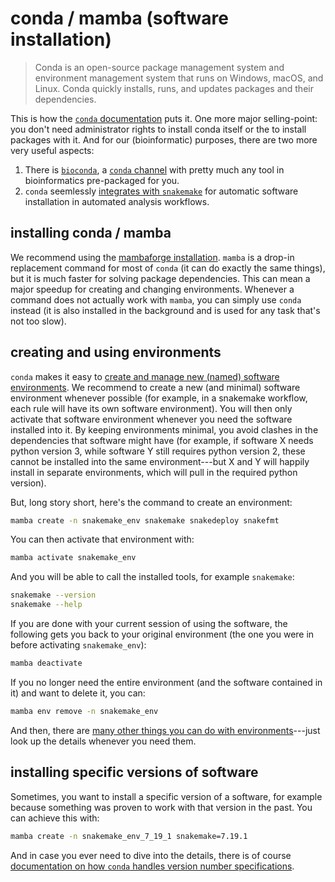 # conda / mamba (software installation)

> Conda is an open-source package management system and environment management system that runs on Windows, macOS, and Linux. Conda quickly installs, runs, and updates packages and their dependencies.

This is how the [`conda` documentation](https://docs.conda.io/projects/conda/en/latest/index.html) puts it.
One more major selling-point: you don't need administrator rights to install conda itself or the to install packages with it.
And for our (bioinformatic) purposes, there are two more very useful aspects:

1. There is [`bioconda`](../bioinformatics/bioconda.md), a [`conda` channel](https://docs.conda.io/projects/conda/en/latest/user-guide/concepts/channels.html) with pretty much any tool in bioinformatics pre-packaged for you.
2. `conda` seemlessly [integrates with `snakemake`](https://snakemake.readthedocs.io/en/latest/snakefiles/deployment.html#integrated-package-management) for automatic software installation in automated analysis workflows.

## installing conda / mamba

We recommend using the [mambaforge installation](https://github.com/conda-forge/miniforge#install).
`mamba` is a drop-in replacement command for most of `conda` (it can do exactly the same things), but it is much faster for solving package dependencies.
This can mean a major speedup for creating and changing environments.
Whenever a command does not actually work with `mamba`, you can simply use `conda` instead (it is also installed in the background and is used for any task that's not too slow).

## creating and using environments

`conda` makes it easy to [create and manage new (named) software environments](https://docs.conda.io/projects/conda/en/latest/user-guide/getting-started.html#managing-environments).
We recommend to create a new (and minimal) software environment whenever possible (for example, in a snakemake workflow, each rule will have its own software environment).
You will then only activate that software environment whenever you need the software installed into it.
By keeping environments minimal, you avoid clashes in the dependencies that software might have (for example, if software X needs python version 3, while software Y still requires python version 2, these cannot be installed into the same environment---but X and Y will happily install in separate environments, which will pull in the required python version).

But, long story short, here's the command to create an environment:

```bash
mamba create -n snakemake_env snakemake snakedeploy snakefmt
```

You can then activate that environment with:

```bash
mamba activate snakemake_env
```

And you will be able to call the installed tools, for example `snakemake`:

```bash
snakemake --version
snakemake --help
```

If you are done with your current session of using the software, the following gets you back to your original environment (the one you were in before activating `snakemake_env`):

```bash
mamba deactivate
```

If you no longer need the entire environment (and the software contained in it) and want to delete it, you can:
```bash
mamba env remove -n snakemake_env
```

And then, there are [many other things you can do with environments](https://docs.conda.io/projects/conda/en/latest/user-guide/tasks/manage-environments.html)---just look up the details whenever you need them.

## installing specific versions of software

Sometimes, you want to install a specific version of a software, for example because something was proven to work with that version in the past.
You can achieve this with:

```bash
mamba create -n snakemake_env_7_19_1 snakemake=7.19.1
```

And in case you ever need to dive into the details, there is of course [documentation on how `conda` handles version number specifications](https://docs.conda.io/projects/conda/en/latest/user-guide/concepts/pkg-specs.html#package-match-specifications).